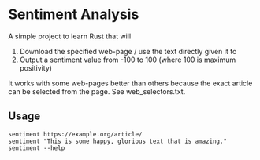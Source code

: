 # Sentiment Analysis

A simple project to learn Rust that will

1. Download the specified web-page / use the text directly given it to
2. Output a sentiment value from -100 to 100 (where 100 is maximum positivity)

It works with some web-pages better than others because the exact article
can be selected from the page. See web_selectors.txt.

## Usage

    sentiment https://example.org/article/
    sentiment "This is some happy, glorious text that is amazing."
    sentiment --help
